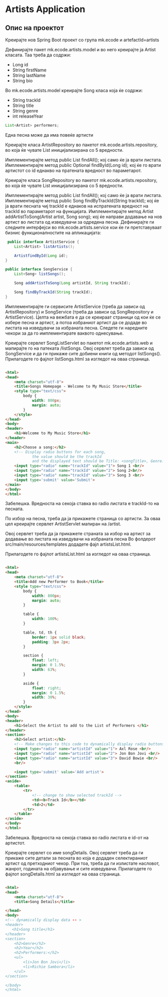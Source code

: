 # Artists Application

## Опис на проектот

Креирајте нов Spring Boot проект со група mk.ecode и artefactId=artists

Дефинирајте пакет mk.ecode.artists.model и во него креирајте ја Artist класата. Таа треба да содржи:

- Long id
- String firstName
- String lastName
- String bio

Во mk.ecode.artists.model креирајте Song класа која ќе содржи:

- String trackId
- String title
- String genre
- int releaseYear
```java 
List<Artist> performers;
```

Една песна може да има повеќе артисти

Креирајте класа ArtistRepository во пакетот mk.ecode.artists.repository, во која ќе чувате List<Artist> иницијализирана со 5 вредности.

Имплементирајте метод public List<Artist> findAll(); кој само ќе ја врати листата.
Имплементирајте метод public Optional<Artist> findById(Long id); кој ќе го врати артистот со id еднакво на пратената
вредност во параметарот.

Креирајте класа SongRepository во пакетот mk.ecode.artists.repository, во која ќе чувате List<Song> иницијализирана со 5
вредности.

Имплементирајте метод public List<Song> findAll(); кој само ќе ја врати листата.
Имплементирајте метод public Song findByTrackId(String trackId); кој ќе ја врати песната чиј trackId е еднаков на
испратената вредност на trackId во параметарот на функцијата.
Имплементирајте метод Artist addArtistToSong(Artist artist, Song song); кој ќе направи додавање на нов артист во листата
од изведувачи за одредена песна.
Дефинирајте ги следните интерфејси во mk.ecode.artists.service кои ќе ги претставуваат бизнис функционалностите на
апликацијата:

```java
 public interface ArtistService {
    List<Artist> listArtists();

    ArtistfindById(Long id);
}

public interface SongService {
    List<Song> listSongs();

    Song addArtistToSong(Long artistId, String trackId);

    Song findByTrackId(String trackId);
}
```

Имплементирајте ги сервисите ArtistService (треба да зависи од ArtistRepository) и SongService (треба да зависи од
SongRepository и ArtistService).
Целта на вежбата е да се креираат страници од кои ќе се избере песна и артист, а потоа избраниот артист да се додаде во
листата на изведувачи за избраната песна. Следете ги наредните чекори за да го имплементирате ваквото однесување.

Креирајте сервлет SongListServlet во пакетот mk.ecode.artists.web и мапирајте го на патеката /listSongs. Овој сервлет
треба да зависи од SongService и да ги прикаже сите добиени книги од методот listSongs().
Прилагодете го фајлот listSongs.html за изгледот на оваа страница.

```html

<html>
<head>
    <meta charset="utf-8">
    <title>Songs Homepage - Welcome to My Music Store</title>
    <style type="text/css">
        body {
            width: 800px;
            margin: auto;
        }
    </style>
</head>
<body>
<header>
    <h1>Welcome to My Music Store</h1>
</header>
<main>
    <h2>Choose a song:</h2>
    <!-- Display radio buttons for each song,
            the value should be the trackId 
            and the displayed text should be Title: <songTitle>, Genre:<genre>, Release Year: <releaseYear> -->
    <input type="radio" name="trackId" value="1"> Song 1 <br/>
    <input type="radio" name="trackId" value="2"> Song 2<br/>
    <input type="radio" name="trackId" value="3"> Song 3 <br/>
    <input type='submit' value='Submit'>
</main>
</body>
</html>
```

Забелешка. Вредноста на секоја ставка во radio листата е trackId-то на песната.

По избор на песна, треба да ја прикажете страница со артисти. За оваа цел креирајте сервлет АrtistServlet мапиран на
/artist.

Овој сервлет треба да ја прикажете страната за избор на aртист за додавање во листата на изведувачи на избраната песна
Во фолдерот src/main/resources/templates додадете фајл artistsList.html.

Прилагодете го фајлот artistsList.html за изгледот на оваа страница.

```html

<html>
<head>
    <meta charset="utf-8">
    <title>Add new Performer to Book</title>
    <style type="text/css">
        body {
            width: 800px;
            margin: auto;
        }

        table {
            width: 100%;
        }

        table, td, th {
            border: 1px solid black;
            padding: 3px 2px;
        }

        section {
            float: left;
            margin: 0 1.5%;
            width: 63%;
        }

        aside {
            float: right;
            margin: 0 1.5%;
            width: 30%;
        }
    </style>
</head>
<body>
<header>
    <h1>Select the Artist to add to the List of Performers </h1>
</header>
<section>
    <h2>Select artist:</h2>
    <!-- Make changes to this code to dynamically display radio buttons for each artist as in the example -->
    <input type="radio" name="artistId" value="1"> Axl Rose <br/>
    <input type="radio" name="artistId" value="2"> Jon Bon Jovi <br/>
    <input type="radio" name="artistId" value="3"> David Bowie <br/>
    <br/>

    <input type='submit' value='Add artist'>
</section>
<aside>
    <table>
        <tr>
            <!-- change to show selected trackId -->
            <td><b>Track Id</b></td>
            <td>2</td>
        </tr>
    </table>
</aside>
</body>
</html>
```

Забелешка. Вредноста на секоја ставка во radio листата е id-от на артистот.

Креирајте сервлет со име songDetails. Овој сервлет треба да ги прикаже сите детали за песната во која е додаден
селектираниот артист од претходниот чекор. При тоа, треба да ги излистате насловот, жанрот, годината на објавување и
сите изведувачи.
Прилагодете го фајлот songDetails.html за изгледот на оваа страница.

```html

<html>
<head>
    <meta charset="utf-8">
    <title>Song Details</title>

</head>
<body>
<!-- dynamically display data -- >
<header>
   <h1>Song title</h1>
</header>
<section>
    <h2>Genre</h2>
    <h2>Year</h2>
    <h2>Performers:</h2>
    <ul>
        <li>Jon Bon Jovi</li>
        <li>Richie Sambora</li>
    </ul>
</section>

</body>
</html>
```
